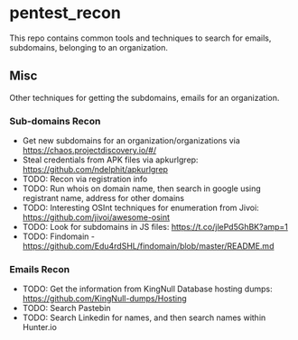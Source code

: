 # pentest_recon
This repo contains common tools and techniques to search for emails, subdomains,
belonging to an organization.

## Misc
Other techniques for getting the subdomains, emails for an organization. 

### Sub-domains Recon
* Get new subdomains for an organization/organizations via https://chaos.projectdiscovery.io/#/
* Steal credentials from APK files via apkurlgrep: https://github.com/ndelphit/apkurlgrep
* TODO: Recon via registration info
* TODO: Run whois on domain name, then search in google using registrant name, address
  for other domains
* TODO: Interesting OSInt techniques for enumeration from Jivoi: https://github.com/jivoi/awesome-osint
* TODO: Look for subdomains in JS files: https://t.co/jlePd5GhBK?amp=1
* TODO: Findomain - https://github.com/Edu4rdSHL/findomain/blob/master/README.md

### Emails Recon
* TODO: Get the information from KingNull Database hosting dumps: https://github.com/KingNull-dumps/Hosting
* TODO: Search Pastebin
* TODO: Search Linkedin for names, and then search names within Hunter.io
